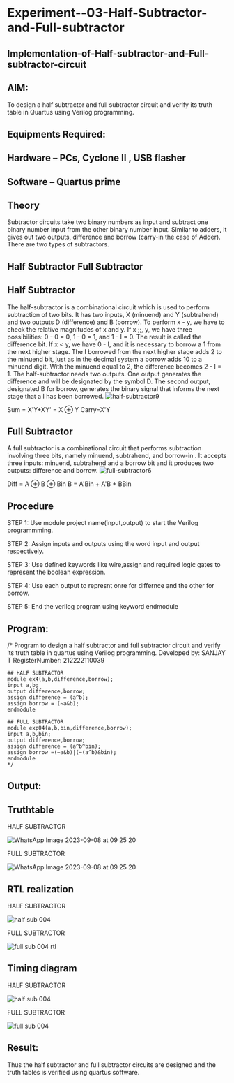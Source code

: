 # Experiment--03-Half-Subtractor-and-Full-subtractor
## Implementation-of-Half-subtractor-and-Full-subtractor-circuit
## AIM:
To design a half subtractor and full subtractor circuit and verify its truth table in Quartus using Verilog programming.

## Equipments Required:
## Hardware – PCs, Cyclone II , USB flasher
## Software – Quartus prime
## Theory
Subtractor circuits take two binary numbers as input and subtract one binary number input from the other binary number input. Similar to adders, it gives out two outputs, difference and borrow (carry-in the case of Adder). There are two types of subtractors.

## Half Subtractor Full Subtractor
## Half Subtractor
The half-subtractor is a combinational circuit which is used to perform subtraction of two bits. It has two inputs, X (minuend) and Y (subtrahend) and two outputs D (difference) and B (borrow). To perform x - y, we have to check the relative magnitudes of x and y. If x ;;, y, we have three possibilities: 0 - 0 = 0, 1 - 0 = 1, and 1 - I = 0. The result is called the difference bit. If x < y, we have 0 - I, and it is necessary to borrow a 1 from the next higher stage. The I borrowed from the next higher stage adds 2 to the minuend bit, just as in the decimal system a borrow adds 10 to a minuend digit. With the minuend equal to 2, the difference becomes 2 - I = 1. The half-subtractor needs two outputs. One output generates the difference and will be designated by the symbol D. The second output, designated B for borrow, generates the binary signal that informs the next stage that a I has been borrowed.
![half-subtractor9](https://user-images.githubusercontent.com/36288975/166112538-58c3bc7c-ee5d-4e6a-ac8d-8e8328efe27a.png)


Sum = X'Y+XY' = X ⊕ Y
Carry=X'Y

## Full Subtractor
A full subtractor is a combinational circuit that performs subtraction involving three bits, namely minuend, subtrahend, and borrow-in . It accepts three inputs: minuend, subtrahend and a borrow bit and it produces two outputs: difference and borrow. 
![full-subtractor6](https://user-images.githubusercontent.com/36288975/166112541-24c68359-3de8-4674-ae22-8272ffc385ed.png)


Diff = A ⊕ B ⊕ Bin B = A'Bin + A'B + BBin

## Procedure

STEP 1: Use module project name(input,output) to start the Verilog programmming.

STEP 2: Assign inputs and outputs using the word input and output respectively.

STEP 3: Use defined keywords like wire,assign and required logic gates to represent the boolean expression.

STEP 4: Use each output to represnt onre for differnce and the other for borrow.

STEP 5: End the verilog program using keyword endmodule

## Program:
/*
Program to design a half subtractor and full subtractor circuit and verify its truth table in quartus using Verilog programming.
Developed by: SANJAY T
RegisterNumber: 212222110039 

```
## HALF SUBTRACTOR
module ex4(a,b,difference,borrow);
input a,b;
output difference,borrow;
assign difference = (a^b);
assign borrow = (~a&b);
endmodule

## FULL SUBTRACTOR
module exp04(a,b,bin,difference,borrow);
input a,b,bin;
output difference,borrow;
assign difference = (a^b^bin);
assign borrow =(~a&b)|(~(a^b)&bin);
endmodule
*/
```
## Output:

## Truthtable

HALF SUBTRACTOR

![WhatsApp Image 2023-09-08 at 09 25 20](https://github.com/sanjaythiyagarajan/Experiment--03-Half-Subtractor-and-Full-subtractor/assets/119409242/3f8e40f9-70eb-498a-b870-b00bb5dab7a3)


FULL SUBTRACTOR

![WhatsApp Image 2023-09-08 at 09 25 20](https://github.com/sanjaythiyagarajan/Experiment--03-Half-Subtractor-and-Full-subtractor/assets/119409242/2073c7e8-522e-4375-b878-221d9bf9381d)


##  RTL realization

HALF SUBTRACTOR

 ![half sub 004](https://github.com/sanjaythiyagarajan/Experiment--03-Half-Subtractor-and-Full-subtractor/assets/119409242/0c1f62f7-89b0-42c7-917a-32bb0a9b6298)


FULL SUBTRACTOR

![full sub 004 rtl](https://github.com/sanjaythiyagarajan/Experiment--03-Half-Subtractor-and-Full-subtractor/assets/119409242/f354c942-3836-49d3-ae71-980fda2fe386)


## Timing diagram 

HALF SUBTRACTOR

![half sub  004](https://github.com/sanjaythiyagarajan/Experiment--03-Half-Subtractor-and-Full-subtractor/assets/119409242/3b1cdf11-7a54-4e55-b249-51179d0a6010)


FULL SUBTRACTOR

![full sub 004](https://github.com/sanjaythiyagarajan/Experiment--03-Half-Subtractor-and-Full-subtractor/assets/119409242/c6b0d7af-8cf0-4506-b288-b74210200237)


## Result:
Thus the half subtractor and full subtractor circuits are designed and the truth tables is verified using quartus software.
